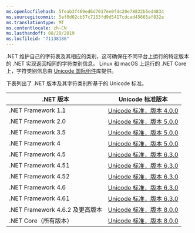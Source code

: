 ```yaml
---
ms.openlocfilehash: 5feab3f469ed6d7017ee0fdc20e78822b5ed4834
ms.sourcegitcommit: 5ef0d02cb57c7153fd9d5417cdcad45665af832e
ms.translationtype: MT
ms.contentlocale: zh-CN
ms.lasthandoff: 08/29/2019
ms.locfileid: "71138186"
---
```

 .NET 维护自己的字符表及其相应的类别，这可确保在不同平台上运行的特定版本的 .NET 实现返回相同的字符类别信息。 Linux 和 macOS 上运行的 .NET Core 上，字符类别信息由 [Unicode 国际组件](http://site.icu-project.org/)库提供。
 
 下表列出了 .NET 版本及其字符类别所基于的 Unicode 标准。   
  
|.NET 版本|Unicode 标准版本|  
|----------------------------|-------------------------------------|  
|.NET Framework 1.1|[Unicode 标准，版本 4.0.0](https://www.unicode.org/versions/Unicode4.0.0/)|  
|.NET Framework 2.0|[Unicode 标准，版本 5.0.0](https://www.unicode.org/versions/Unicode5.0.0)|  
|.NET Framework 3.5|[Unicode 标准，版本 5.0.0](https://www.unicode.org/versions/Unicode5.0.0)|  
|.NET Framework 4|[Unicode 标准，版本 5.0.0](https://www.unicode.org/versions/Unicode5.0.0)|  
|.NET Framework 4.5|[Unicode 标准，版本 6.3.0](https://www.unicode.org/versions/Unicode6.3.0/)|  
|.NET Framework 4.51|[Unicode 标准，版本 6.3.0](https://www.unicode.org/versions/Unicode6.3.0/)|  
|.NET Framework 4.52|[Unicode 标准，版本 6.3.0](https://www.unicode.org/versions/Unicode6.3.0/)|  
|.NET Framework 4.6|[Unicode 标准，版本 6.3.0](https://www.unicode.org/versions/Unicode6.3.0/)|  
|.NET Framework 4.61|[Unicode 标准，版本 6.3.0](https://www.unicode.org/versions/Unicode6.3.0/)|  
|.NET Framework 4.6.2 及更高版本|[Unicode 标准，版本 8.0.0](https://www.unicode.org/versions/Unicode8.0.0/)|  
|.NET Core（所有版本）|[Unicode 标准，版本 8.0.0](https://www.unicode.org/versions/Unicode8.0.0/)|
  
